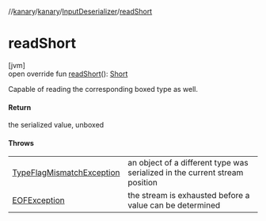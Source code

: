 //[kanary](../../../index.md)/[kanary](../index.md)/[InputDeserializer](index.md)/[readShort](read-short.md)

# readShort

[jvm]\
open override fun [readShort](read-short.md)(): [Short](https://kotlinlang.org/api/latest/jvm/stdlib/kotlin/-short/index.html)

Capable of reading the corresponding boxed type as well.

#### Return

the serialized value, unboxed

#### Throws

| | |
|---|---|
| [TypeFlagMismatchException](../-type-flag-mismatch-exception/index.md) | an object of a different type was serialized in the current stream position |
| [EOFException](https://docs.oracle.com/javase/8/docs/api/java/io/EOFException.html) | the stream is exhausted before a value can be determined |
